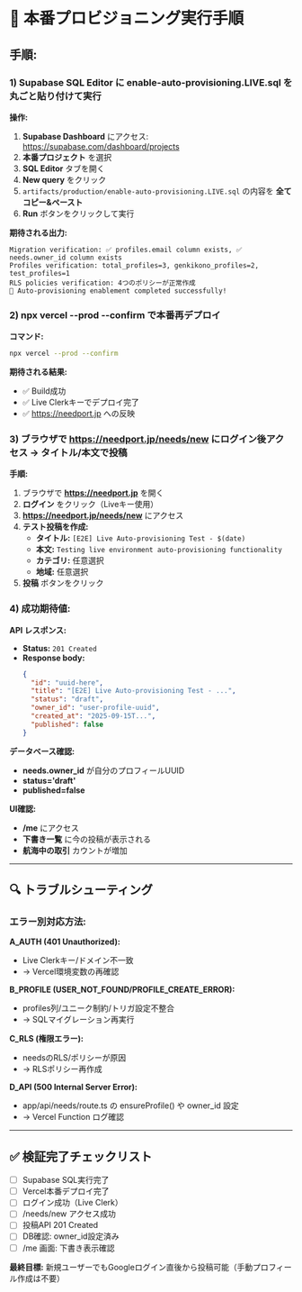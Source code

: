 # 🚀 本番プロビジョニング実行手順

## 手順:

### 1) Supabase SQL Editor に enable-auto-provisioning.LIVE.sql を丸ごと貼り付けて実行

**操作:**
1. **Supabase Dashboard** にアクセス: https://supabase.com/dashboard/projects
2. **本番プロジェクト** を選択
3. **SQL Editor** タブを開く
4. **New query** をクリック
5. `artifacts/production/enable-auto-provisioning.LIVE.sql` の内容を **全てコピー&ペースト**
6. **Run** ボタンをクリックして実行

**期待される出力:**
```
Migration verification: ✅ profiles.email column exists, ✅ needs.owner_id column exists
Profiles verification: total_profiles=3, genkikono_profiles=2, test_profiles=1
RLS policies verification: 4つのポリシーが正常作成
🎉 Auto-provisioning enablement completed successfully!
```

### 2) npx vercel --prod --confirm で本番再デプロイ

**コマンド:**
```bash
npx vercel --prod --confirm
```

**期待される結果:**
- ✅ Build成功
- ✅ Live Clerkキーでデプロイ完了
- ✅ https://needport.jp への反映

### 3) ブラウザで https://needport.jp/needs/new にログイン後アクセス → タイトル/本文で投稿

**手順:**
1. ブラウザで **https://needport.jp** を開く
2. **ログイン** をクリック（Liveキー使用）
3. **https://needport.jp/needs/new** にアクセス
4. **テスト投稿を作成:**
   - **タイトル:** `[E2E] Live Auto-provisioning Test - $(date)`
   - **本文:** `Testing live environment auto-provisioning functionality`
   - **カテゴリ:** 任意選択
   - **地域:** 任意選択
5. **投稿** ボタンをクリック

### 4) 成功期待値:

**API レスポンス:**
- **Status:** `201 Created`
- **Response body:**
  ```json
  {
    "id": "uuid-here",
    "title": "[E2E] Live Auto-provisioning Test - ...",
    "status": "draft",
    "owner_id": "user-profile-uuid",
    "created_at": "2025-09-15T...",
    "published": false
  }
  ```

**データベース確認:**
- **needs.owner_id** が自分のプロフィールUUID
- **status='draft'**
- **published=false**

**UI確認:**
- **/me** にアクセス
- **下書き一覧** に今の投稿が表示される
- **航海中の取引** カウントが増加

---

## 🔍 トラブルシューティング

### エラー別対応方法:

**A_AUTH (401 Unauthorized):**
- Live Clerkキー/ドメイン不一致
- → Vercel環境変数の再確認

**B_PROFILE (USER_NOT_FOUND/PROFILE_CREATE_ERROR):**
- profiles列/ユニーク制約/トリガ設定不整合
- → SQLマイグレーション再実行

**C_RLS (権限エラー):**
- needsのRLS/ポリシーが原因
- → RLSポリシー再作成

**D_API (500 Internal Server Error):**
- app/api/needs/route.ts の ensureProfile() や owner_id 設定
- → Vercel Function ログ確認

---

## ✅ 検証完了チェックリスト

- [ ] Supabase SQL実行完了
- [ ] Vercel本番デプロイ完了  
- [ ] ログイン成功（Live Clerk）
- [ ] /needs/new アクセス成功
- [ ] 投稿API 201 Created
- [ ] DB確認: owner_id設定済み
- [ ] /me 画面: 下書き表示確認

**最終目標:** 
新規ユーザーでもGoogleログイン直後から投稿可能（手動プロフィール作成は不要）